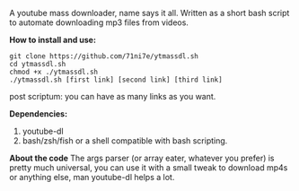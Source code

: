 
A youtube mass downloader, name says it all. Written as a short bash script to automate downloading mp3 files from videos.


**How to install and use:**
```
git clone https://github.com/71ni7e/ytmassdl.sh
cd ytmassdl.sh
chmod +x ./ytmassdl.sh
./ytmassdl.sh [first link] [second link] [third link]
```
post scriptum: you can have as many links as you want.


**Dependencies:**
1. youtube-dl
2. bash/zsh/fish or a shell compatible with bash scripting.


**About the code**
The args parser (or array eater, whatever you prefer) is pretty much universal, you can use it with a small tweak to download mp4s or anything else, man youtube-dl helps a lot.
